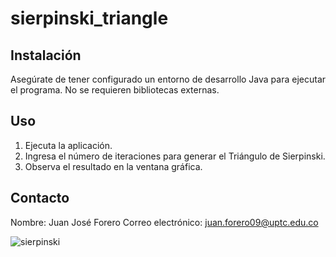 # sierpinski_triangle
## Instalación

Asegúrate de tener configurado un entorno de desarrollo Java para ejecutar el programa. No se requieren bibliotecas externas.

## Uso

1. Ejecuta la aplicación.
2. Ingresa el número de iteraciones para generar el Triángulo de Sierpinski.
3. Observa el resultado en la ventana gráfica.

## Contacto
Nombre: Juan José Forero
Correo electrónico: juan.forero09@uptc.edu.co


![sierpinski](https://github.com/JuanForero531/sierpinski_triangle/assets/111099370/902a90c4-7916-4895-bbd6-7e570be98ad8)
